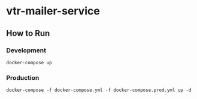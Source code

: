 # vtr-mailer-service

## How to Run
### Development
`docker-compose up`

### Production
`docker-compose -f docker-compose.yml -f docker-compose.prod.yml up -d`